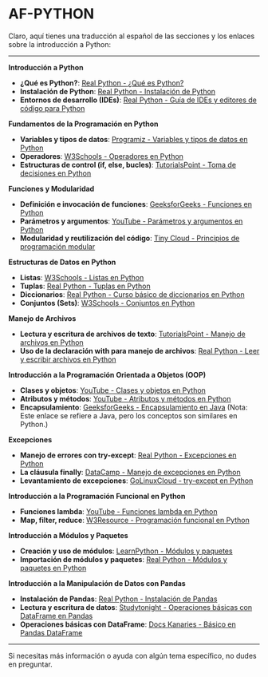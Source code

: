 # AF-PYTHON

Claro, aquí tienes una traducción al español de las secciones y los enlaces sobre la introducción a Python:

---

**Introducción a Python**

- **¿Qué es Python?**: [Real Python - ¿Qué es Python?](https://realpython.com/what-is-python/)
- **Instalación de Python**: [Real Python - Instalación de Python](https://realpython.com/installing-python/)
- **Entornos de desarrollo (IDEs)**: [Real Python - Guía de IDEs y editores de código para Python](https://realpython.com/python-ides-code-editors-guide/)

**Fundamentos de la Programación en Python**

- **Variables y tipos de datos**: [Programiz - Variables y tipos de datos en Python](https://www.programiz.com/python-programming/variables-datatypes)
- **Operadores**: [W3Schools - Operadores en Python](https://www.w3schools.com/python/python_operators.asp)
- **Estructuras de control (if, else, bucles)**: [TutorialsPoint - Toma de decisiones en Python](https://www.tutorialspoint.com/python/python_decision_making.htm)

**Funciones y Modularidad**

- **Definición e invocación de funciones**: [GeeksforGeeks - Funciones en Python](https://www.geeksforgeeks.org/python-functions/)
- **Parámetros y argumentos**: [YouTube - Parámetros y argumentos en Python](https://www.youtube.com/watch?v=i_ZEaE5vfE0)
- **Modularidad y reutilización del código**: [Tiny Cloud - Principios de programación modular](https://www.tiny.cloud/blog/modular-programming-principle/)

**Estructuras de Datos en Python**

- **Listas**: [W3Schools - Listas en Python](https://www.w3schools.com/python/python_lists.asp)
- **Tuplas**: [Real Python - Tuplas en Python](https://realpython.com/python-tuple/)
- **Diccionarios**: [Real Python - Curso básico de diccionarios en Python](https://realpython.com/courses/python-basics-dictionaries/)
- **Conjuntos (Sets)**: [W3Schools - Conjuntos en Python](https://www.w3schools.com/python/python_sets.asp)

**Manejo de Archivos**

- **Lectura y escritura de archivos de texto**: [TutorialsPoint - Manejo de archivos en Python](https://www.tutorialspoint.com/python/python_file_handling.htm)
- **Uso de la declaración with para manejo de archivos**: [Real Python - Leer y escribir archivos en Python](https://realpython.com/read-write-files-python/)

**Introducción a la Programación Orientada a Objetos (OOP)**

- **Clases y objetos**: [YouTube - Clases y objetos en Python](https://www.youtube.com/watch?v=3zoyA3U2Ka0)
- **Atributos y métodos**: [YouTube - Atributos y métodos en Python](https://www.youtube.com/watch?v=zcPb1TGAWfk)
- **Encapsulamiento**: [GeeksforGeeks - Encapsulamiento en Java](https://www.geeksforgeeks.org/encapsulation-in-java/) (Nota: Este enlace se refiere a Java, pero los conceptos son similares en Python.)

**Excepciones**

- **Manejo de errores con try-except**: [Real Python - Excepciones en Python](https://realpython.com/python-exceptions/)
- **La cláusula finally**: [DataCamp - Manejo de excepciones en Python](https://www.datacamp.com/tutorial/exception-handling-python)
- **Levantamiento de excepciones**: [GoLinuxCloud - try-except en Python](https://www.golinuxcloud.com/python-try-except/)

**Introducción a la Programación Funcional en Python**

- **Funciones lambda**: [YouTube - Funciones lambda en Python](https://www.youtube.com/playlist?list=PL5Raijva2y4Rj6b_o7qEJr7ROubAYOP21)
- **Map, filter, reduce**: [W3Resource - Programación funcional en Python](https://www.w3resource.com/python/functional-programming-map-filter-reduce.php)

**Introducción a Módulos y Paquetes**

- **Creación y uso de módulos**: [LearnPython - Módulos y paquetes](https://www.learnpython.org/en/Modules_and_Packages)
- **Importación de módulos y paquetes**: [Real Python - Módulos y paquetes en Python](https://realpython.com/python-modules-packages/)

**Introducción a la Manipulación de Datos con Pandas**

- **Instalación de Pandas**: [Real Python - Instalación de Pandas](https://realpython.com/pandas-read-write-files/)
- **Lectura y escritura de datos**: [Studytonight - Operaciones básicas con DataFrame en Pandas](https://www.studytonight.com/pandas/basic-operations-on-pandas-dataframe)
- **Operaciones básicas con DataFrame**: [Docs Kanaries - Básico en Pandas DataFrame](https://docs.kanaries.net/topics/Pandas/pandas-dataframe-basics)

---

Si necesitas más información o ayuda con algún tema específico, no dudes en preguntar.
